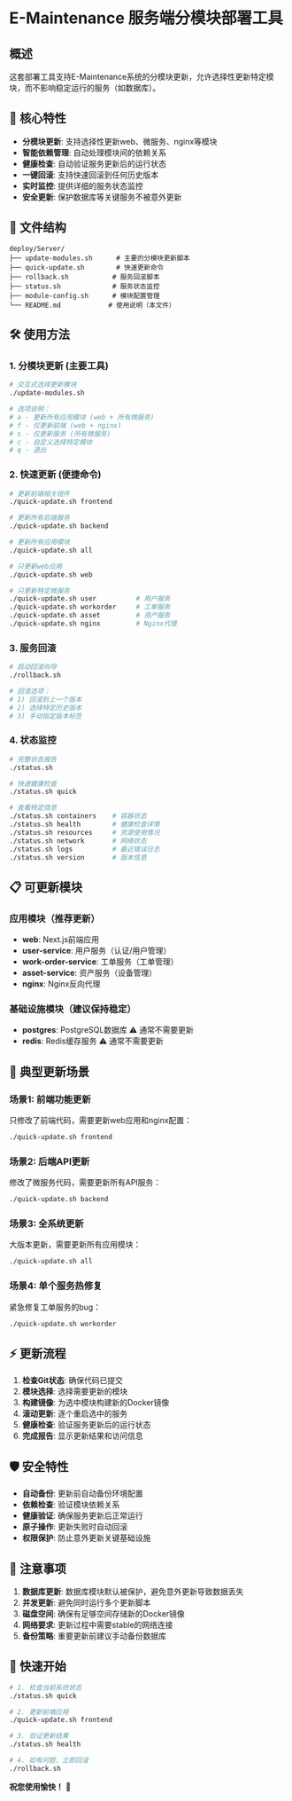 # E-Maintenance 服务端分模块部署工具

## 概述

这套部署工具支持E-Maintenance系统的分模块更新，允许选择性更新特定模块，而不影响稳定运行的服务（如数据库）。

## 🚀 核心特性

- **分模块更新**: 支持选择性更新web、微服务、nginx等模块
- **智能依赖管理**: 自动处理模块间的依赖关系
- **健康检查**: 自动验证服务更新后的运行状态
- **一键回滚**: 支持快速回滚到任何历史版本
- **实时监控**: 提供详细的服务状态监控
- **安全更新**: 保护数据库等关键服务不被意外更新

## 📁 文件结构

```
deploy/Server/
├── update-modules.sh      # 主要的分模块更新脚本
├── quick-update.sh        # 快速更新命令
├── rollback.sh           # 服务回滚脚本
├── status.sh             # 服务状态监控
├── module-config.sh      # 模块配置管理
└── README.md            # 使用说明（本文件）
```

## 🛠️ 使用方法

### 1. 分模块更新 (主要工具)

```bash
# 交互式选择更新模块
./update-modules.sh

# 选项说明：
# a - 更新所有应用模块 (web + 所有微服务)
# f - 仅更新前端 (web + nginx)  
# s - 仅更新服务 (所有微服务)
# c - 自定义选择特定模块
# q - 退出
```

### 2. 快速更新 (便捷命令)

```bash
# 更新前端相关组件
./quick-update.sh frontend

# 更新所有后端服务
./quick-update.sh backend

# 更新所有应用模块
./quick-update.sh all

# 只更新web应用
./quick-update.sh web

# 只更新特定微服务
./quick-update.sh user          # 用户服务
./quick-update.sh workorder     # 工单服务  
./quick-update.sh asset         # 资产服务
./quick-update.sh nginx         # Nginx代理
```

### 3. 服务回滚

```bash
# 启动回滚向导
./rollback.sh

# 回滚选项：
# 1) 回滚到上一个版本
# 2) 选择特定历史版本
# 3) 手动指定版本标签
```

### 4. 状态监控

```bash
# 完整状态报告
./status.sh

# 快速健康检查
./status.sh quick

# 查看特定信息
./status.sh containers    # 容器状态
./status.sh health        # 健康检查详情  
./status.sh resources     # 资源使用情况
./status.sh network       # 网络状态
./status.sh logs          # 最近错误日志
./status.sh version       # 版本信息
```

## 📋 可更新模块

### 应用模块（推荐更新）
- **web**: Next.js前端应用
- **user-service**: 用户服务（认证/用户管理）
- **work-order-service**: 工单服务（工单管理）
- **asset-service**: 资产服务（设备管理）
- **nginx**: Nginx反向代理

### 基础设施模块（建议保持稳定）
- **postgres**: PostgreSQL数据库 ⚠️ 通常不需要更新
- **redis**: Redis缓存服务 ⚠️ 通常不需要更新

## 🔄 典型更新场景

### 场景1: 前端功能更新
只修改了前端代码，需要更新web应用和nginx配置：
```bash
./quick-update.sh frontend
```

### 场景2: 后端API更新
修改了微服务代码，需要更新所有API服务：
```bash
./quick-update.sh backend
```

### 场景3: 全系统更新
大版本更新，需要更新所有应用模块：
```bash
./quick-update.sh all
```

### 场景4: 单个服务热修复
紧急修复工单服务的bug：
```bash
./quick-update.sh workorder
```

## ⚡ 更新流程

1. **检查Git状态**: 确保代码已提交
2. **模块选择**: 选择需要更新的模块
3. **构建镜像**: 为选中模块构建新的Docker镜像
4. **滚动更新**: 逐个重启选中的服务
5. **健康检查**: 验证服务更新后的运行状态
6. **完成报告**: 显示更新结果和访问信息

## 🛡️ 安全特性

- **自动备份**: 更新前自动备份环境配置
- **依赖检查**: 验证模块依赖关系
- **健康验证**: 确保服务更新后正常运行
- **原子操作**: 更新失败时自动回滚
- **权限保护**: 防止意外更新关键基础设施

## 🚨 注意事项

1. **数据库更新**: 数据库模块默认被保护，避免意外更新导致数据丢失
2. **并发更新**: 避免同时运行多个更新脚本
3. **磁盘空间**: 确保有足够空间存储新的Docker镜像
4. **网络要求**: 更新过程中需要stable的网络连接
5. **备份策略**: 重要更新前建议手动备份数据库

## 🎯 快速开始

```bash
# 1. 检查当前系统状态
./status.sh quick

# 2. 更新前端应用
./quick-update.sh frontend

# 3. 验证更新结果
./status.sh health

# 4. 如有问题，立即回滚
./rollback.sh
```

**祝您使用愉快！** 🚀
